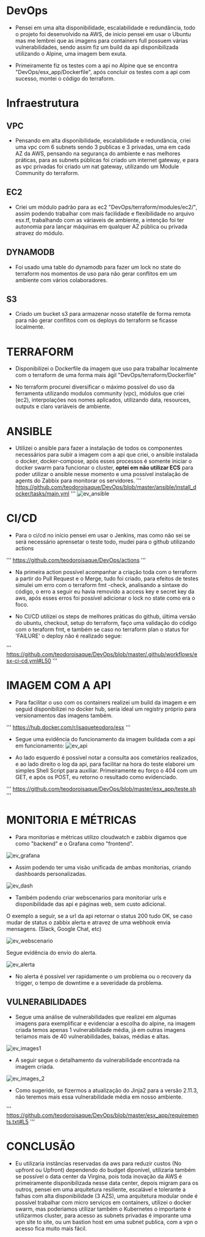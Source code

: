# DevOps

- Pensei em uma alta disponibilidade, escalabilidade e redundância, todo o projeto foi desenvolvido na AWS, de inicio pensei em usar o Ubuntu mas me lembrei que as imagens para containers full possuem várias vulnerabilidades, sendo assim fiz um build da api disponibilizada utilizando o Alpine, uma imagem bem exuta.

- Primeiramente fiz os testes com a api no Alpine que se encontra "DevOps/esx_app/Dockerfile", após concluir os testes com a api com sucesso, montei o código do terraform.

# Infraestrutura

## VPC
- Pensando em alta disponibilidade, escalabilidade e redundância, criei uma vpc com 6 subnets sendo 3 publicas e 3 privadas, uma em cada AZ da AWS, pensando na segurança do ambiente e nas melhores práticas, para as subnets públicas foi criado um internet gateway, e para as vpc privadas foi criado um nat gateway, utilizando um Module Community do terraform.

## EC2
- Criei um módulo padrão para as ec2 "DevOps/terraform/modules/ec2/", assim podendo trabalhar com mais facilidade e flexibilidade no arquivo esx.tf, trabalhando com as váriaveis de ambiente, a intenção foi ter autonomia para lançar máquinas em qualquer AZ pública ou privada atravez do módulo.

## DYNAMODB
- Foi usado uma table do dynamodb para fazer um lock no state do terraform nos momentos de uso para não gerar conflitos em um ambiente com vários colaboradores.

## S3
- Criado um bucket s3 para armazenar nosso statefile de forma remota para não gerar conflitos com os deploys do terraform se ficasse localmente.

# TERRAFORM
- Disponibilizei o Dockerfile da imagem que uso para trabalhar localmente com o terraform de uma forma mais ágil "DevOps/terraform/Dockerfile"

- No terraform procurei diversificar o máximo possível do uso da ferramenta utilizando modulos community (vpc), módulos que criei (ec2), interpolações nos nomes aplicados, utilizando data, resources, outputs e claro variáveis de ambiente.

# ANSIBLE
- Utilizei o ansible para fazer a instalação de todos os componentes necessários para subir a imagem com a api que criei, o ansible instalada o docker, docker-compose, após esses processos é somente iniciar o docker swarm para funcionar o cluster, **optei em não utilizar ECS** para poder utilizar o ansible nesse momento e uma possível instalação de agents do Zabbix para monitorar os servidores.
'''
https://github.com/teodoroisaque/DevOps/blob/master/ansible/install_docker/tasks/main.yml
'''
![ev_ansible](https://user-images.githubusercontent.com/42479203/120551761-c6252580-c3cc-11eb-965f-522ae083c84c.jpeg)



# CI/CD
- Para o ci/cd no início pensei em usar o Jenkins, mas como não sei se será necessário aprensetar o teste todo, mudei para o github utilizando actions

'''
https://github.com/teodoroisaque/DevOps/actions
'''

- Na primeira action  possível acompanhar a criação toda com o terraform a partir do Pull Request e o Merge, tudo foi criado, para efeitos de testes simulei um erro com o terraform fmt -check, analisando a sintaxe do código, o erro a seguir eu havia removido a access key e secret key da aws, após esses erros foi possível adicionar o lock no state como era o foco.

- No CI/CD utilizei os steps de melhores práticas do github, última versão do ubuntu, checkout, setup do terraform, faço uma validação do código com o teraform fmt, e também se caso no terraform plan o status for 'FAILURE' o deploy não é realizado segue:

'''
https://github.com/teodoroisaque/DevOps/blob/master/.github/workflows/esx-ci-cd.yml#L50
'''


# IMAGEM COM A API
- Para facilitar o uso com os containers realizei um build da imagem e em seguid disponibilizei no docker hub, seria ideal um registry próprio para versionamentos das imagens também.

'''
https://hub.docker.com/r/isaqueteodoro/esx
'''
- Segue uma evidência do funcionamento da imagem buildada com a api em funcionamento:
![ev_api](https://user-images.githubusercontent.com/42479203/120552719-f620f880-c3cd-11eb-8cee-912f0c8ccffa.jpeg)

- Ao lado esquerdo é possível notar a consulta aos cometários realizados, e ao lado direito o log da api, para facilitar na hora do teste elaborei um simples Shell Script para auxiliar. Primeiramente eu forço o 404 com um GET, e após os POST, eu retorno o resultado como evidenciado.
 
'''
https://github.com/teodoroisaque/DevOps/blob/master/esx_app/teste.sh
'''


# MONITORIA E MÉTRICAS
- Para monitorias e métricas utilizo cloudwatch e zabbix digamos que como "backend" e o Grafana como "frontend".

![ev_grafana](https://user-images.githubusercontent.com/42479203/120553431-dd651280-c3ce-11eb-8d2c-9ba394c14a15.jpeg)

- Assim podendo ter uma visão unificada de ambas monitorias, criando dashboards personalizadas.

![ev_dash](https://user-images.githubusercontent.com/42479203/120553781-4ba9d500-c3cf-11eb-9ad9-defbf7cb22a8.jpeg)

- Também podendo criar webscenarios para monitoriar urls e disponibilidade das api e páginas web, sem custo adicional.

O exemplo a seguir, se a url da api retornar o status 200 tudo OK, se caso mudar de status o zabbix alerta e atravez de uma webhook envia mensagens. (Slack, Google Chat, etc)

![ev_webscenario](https://user-images.githubusercontent.com/42479203/120554083-b4914d00-c3cf-11eb-82c5-89e2eaa797e7.jpeg)

Segue evidência do envio do alerta.

![ev_alerta](https://user-images.githubusercontent.com/42479203/120554370-0a65f500-c3d0-11eb-8ecc-aab14d9c216d.jpeg)

- No alerta é possível ver rapidamente o um problema ou o recovery da trigger, o tempo de downtime e a severidade da problema.


## VULNERABILIDADES

- Segue uma análise de vulnerabilidades que realizei em algumas imagens para exemplificar e evidenciar a escolha do alpine, na imagem criada temos apenas 1 vulnerabilidade média, já em outras imagens teriamos mais de 40 vulnerabilidades, baixas, médias e altas.

![ev_images1](https://user-images.githubusercontent.com/42479203/120828597-16b69300-c533-11eb-9378-4c9aa829704e.png)

- A seguir segue o detalhamento da vulnerabilidade encontrada na imagem criada.

![ev_images_2](https://user-images.githubusercontent.com/42479203/120828701-377ee880-c533-11eb-932d-41424cf25331.png)

- Como sugerido, se fizermos a atualização do Jinja2 para a versão 2.11.3, não teremos mais essa vulnerabilidade média em nosso ambiente.

'''
https://github.com/teodoroisaque/DevOps/blob/master/esx_app/requirements.txt#L5
'''


# CONCLUSÃO

- Eu utilizaria instâncias reservadas da aws para reduzir custos (No upfront ou Upfront) dependendo do budget diponível, utilizaria também se possível o data center da Virgina, pois toda inovação da AWS é primeiramente disponibilizada nesse data center, depois migram para os outros, pensei em uma arquitetura resiliente, escalável e tolerante a falhas com alta disponibilidade (3 AZS), uma arquitetura modular onde é possível trabalhar com micro serviços em containers, utilizei o docker swarm, mas poderiamos utilizar também o Kubernetes o importante é utilizarmos cluster, para acesso as subnets privadas é imporante uma vpn site to site, ou um bastion host em uma subnet publica, com a vpn o acesso fica muito mais fácil.

